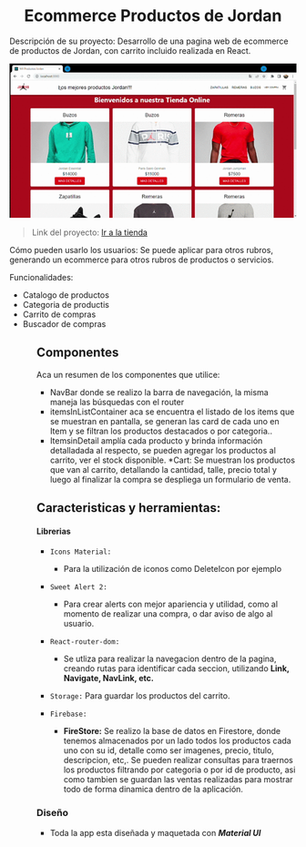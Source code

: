 <h1 align="center"> Ecommerce Productos de Jordan </h1>

Descripción de su proyecto: Desarrollo de una pagina web de ecommerce de productos de Jordan, con carrito incluido realizada en React.

![una muestra de la pagina](https://github.com/Maxhidalgo84/ReactCoder/blob/main/MX%20Productos%20Jordan.gif)

>Link del proyecto: [Ir a la tienda]()

Cómo pueden usarlo los usuarios: Se puede aplicar para otros rubros, generando un ecommerce para otros rubros de productos o servicios. 

Funcionalidades: <ul>
                   <li>Catalogo de productos</li>
                   <li>Categoria de productis</li>
                   <li>Carrito de compras</li>
                   <li>Buscador de compras</li>
                 <ul>
## Componentes
Aca un resumen de los componentes que utilice: 

* NavBar  donde se realizo la barra de navegación, la misma maneja las búsquedas con el router
* itemsInListContainer aca se encuentra el listado de los items que se muestran en pantalla, se generan las card de cada uno en Item y se filtran los productos destacados o por categoria..
* ItemsinDetail amplía cada producto y brinda información detalladada al respecto, se pueden agregar los productos al carrito, ver el stock disponible.
*Cart: Se muestran los productos que van al carrito, detallando la cantidad, talle, precio total y luego al finalizar la compra se despliega un formulario de venta.

## Caracteristicas y herramientas:
#### Librerias

- `Icons Material:`
    - Para la utilización de iconos como DeleteIcon por ejemplo
    
- `Sweet Alert 2:`
    - Para crear alerts con mejor apariencia y utilidad, como al momento de realizar una compra, o dar aviso de algo al usuario.
    
- `React-router-dom:`
    - Se utliza para realizar la navegacion dentro de la pagina, creando rutas para identificar cada seccion, utilizando  **Link, Navigate, NavLink, etc.** 

- `Storage:`
    Para guardar los productos del carrito.   
    
- `Firebase:`
    - **FireStore:**
    Se realizo la base de datos en Firestore, donde tenemos almacenados por un lado todos los productos cada uno con su id, detalle como ser imagenes, precio, titulo, descripcion, etc,. Se pueden realizar consultas para traernos los productos filtrando por categoria o por id de producto, asi como tambien se guardan las ventas realizadas para mostrar todo de forma dinamica dentro de la aplicación.  
  
   
### Diseño
- Toda la app esta diseñada y maquetada con ***Material UI***

